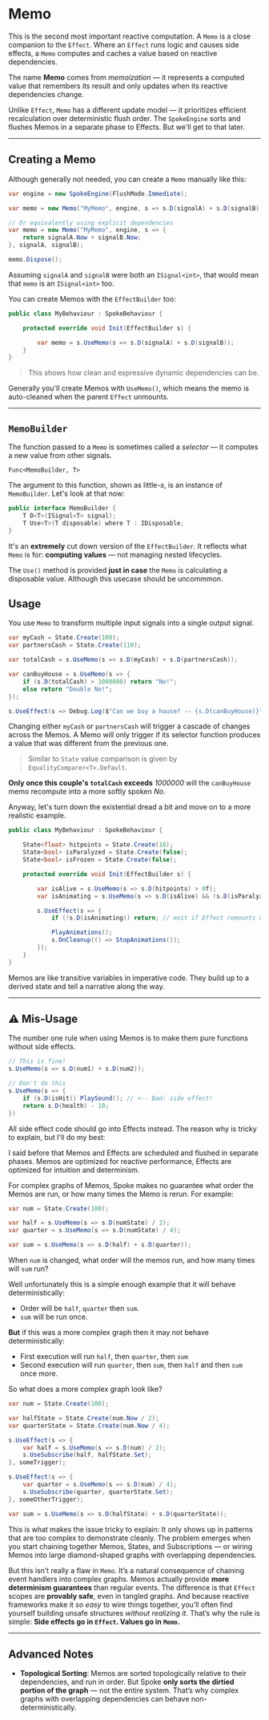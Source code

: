 # Memo

This is the second most important reactive computation. A `Memo` is a close companion to the `Effect`. Where an `Effect` runs logic and causes side effects, a `Memo` computes and caches a value based on reactive dependencies.

The name **Memo** comes from _memoization_ — it represents a computed value that remembers its result and only updates when its reactive dependencies change.

Unlike `Effect`, `Memo` has a different update model — it prioritizes efficient recalculation over deterministic flush order. The `SpokeEngine` sorts and flushes Memos in a separate phase to Effects. But we'll get to that later.

---

## Creating a Memo

Although generally not needed, you can create a `Memo` manually like this:

```csharp
var engine = new SpokeEngine(FlushMode.Immediate);

var memo = new Memo("MyMemo", engine, s => s.D(signalA) + s.D(signalB));

// Or equivalently using explicit dependencies
var memo = new Memo("MyMemo", engine, s => {
    return signalA.Now + signalB.Now;
}, signalA, signalB);

memo.Dispose();
```

Assuming `signalA` and `signalB` were both an `ISignal<int>`, that would mean that `memo` is an `ISignal<int>` too.

You can create Memos with the `EffectBuilder` too:

```csharp
public class MyBehaviour : SpokeBehaviour {

    protected override void Init(EffectBuilder s) {

        var memo = s.UseMemo(s => s.D(signalA) + s.D(signalB));
    }
}
```

> This shows how clean and expressive dynamic dependencies can be.

Generally you'll create Memos with `UseMemo()`, which means the memo is auto-cleaned when the parent `Effect` unmounts.

---

## `MemoBuilder`

The function passed to a `Memo` is sometimes called a _selector_ — it computes a new value from other signals.

`Func<MemoBuilder, T>`

The argument to this function, shown as little-_s_, is an instance of `MemoBuilder`. Let's look at that now:

```csharp
public interface MemoBuilder {
    T D<T>(ISignal<T> signal);
    T Use<T>(T disposable) where T : IDisposable;
}
```

It's an **extremely** cut down version of the `EffectBuilder`. It reflects what `Memo` is for: **computing values** — not managing nested lifecycles.

The `Use()` method is provided **just in case** the `Memo` is calculating a disposable value. Although this usecase should be uncommmon.

## Usage

You use `Memo` to transform multiple input signals into a single output signal.

```csharp
var myCash = State.Create(100);
var partnersCash = State.Create(110);

var totalCash = s.UseMemo(s => s.D(myCash) + s.D(partnersCash));

var canBuyHouse = s.UseMemo(s => {
    if (s.D(totalCash) > 1000000) return "No!";
    else return "Double No!";
});

s.UseEffect(s => Debug.Log($"Can we buy a house? -- {s.D(canBuyHouse)}"));
```

Changing either `myCash` or `partnersCash` will trigger a cascade of changes across the Memos. A Memo will only trigger if its selector function produces a value that was different from the previous one.

> Similar to `State` value comparison is given by `EqualityComparer<T>.Default`.

**Only once this couple's `totalCash` exceeds** _1000000_ will the `canBuyHouse` memo recompute into a more softly spoken _No_.

Anyway, let's turn down the existential dread a bit and move on to a more realistic example.

```csharp
public class MyBehaviour : SpokeBehaviour {

    State<float> hitpoints = State.Create(10);
    State<bool> isParalyzed = State.Create(false);
    State<bool> isFrozen = State.Create(false);

    protected override void Init(EffectBuilder s) {

        var isAlive = s.UseMemo(s => s.D(hitpoints) > 0f);
        var isAnimating = s.UseMemo(s => s.D(isAlive) && !s.D(isParalyzed) && !s.D(isFrozen));

        s.UseEffect(s => {
            if (!s.D(isAnimating)) return; // exit if Effect remounts with isAnimating.Now=false

            PlayAnimations();
            s.OnCleanup(() => StopAnimations());
        });
    }
}
```

Memos are like transitive variables in imperative code. They build up to a derived state and tell a narrative along the way.

---

## ⚠️ Mis-Usage

The number one rule when using Memos is to make them pure functions without side effects.

```csharp
// This is fine!
s.UseMemo(s => s.D(num1) + s.D(num2));

// Don't do this
s.UseMemo(s => {
    if (s.D(isHit)) PlaySound(); // <-- Bad: side effect!
    return s.D(health) - 10;
})
```

All side effect code should go into Effects instead. The reason why is tricky to explain, but I'll do my best:

I said before that Memos and Effects are scheduled and flushed in separate phases. Memos are optimized for reactive performance, Effects are optimized for intuition and determinism.

For complex graphs of Memos, Spoke makes no guarantee what order the Memos are run, or how many times the Memo is rerun. For example:

```csharp
var num = State.Create(100);

var half = s.UseMemo(s => s.D(numState) / 2);
var quarter = s.UseMemo(s => s.D(numState) / 4);

var sum = s.UseMemo(s => s.D(half) + s.D(quarter));
```

When `num` is changed, what order will the memos run, and how many times will `sum` run?

Well unfortunately this is a simple enough example that it will behave deterministically:

- Order will be `half`, `quarter` then `sum`.
- `sum` will be run once.

**But** if this was a more complex graph then it may not behave deterministically:

- First execution will run `half`, then `quarter`, then `sum`
- Second execution will run `quarter`, then `sum`, then `half` and then `sum` once more.

So what does a more complex graph look like?

```csharp
var num = State.Create(100);

var halfState = State.Create(num.Now / 2);
var quarterState = State.Create(num.Now / 4);

s.UseEffect(s => {
    var half = s.UseMemo(s => s.D(num) / 2);
    s.UseSubscribe(half, halfState.Set);
}, someTrigger);

s.UseEffect(s => {
    var quarter = s.UseMemo(s => s.D(num) / 4);
    s.UseSubscribe(quarter, quarterState.Set);
}, someOtherTrigger);

var sum = s.UseMemo(s => s.D(halfState) + s.D(quarterState));
```

This is what makes the issue tricky to explain:
It only shows up in patterns that are too complex to demonstrate cleanly.
The problem emerges when you start chaining together Memos, States, and Subscriptions — or wiring Memos into large diamond-shaped graphs with overlapping dependencies.

But this isn’t really a flaw in `Memo`.
It’s a natural consequence of chaining event handlers into complex graphs.
Memos actually provide **more determinism guarantees** than regular events.
The difference is that `Effect` scopes are **provably safe**, even in tangled graphs.
And because reactive frameworks make it _so easy_ to wire things together, you’ll often find yourself building unsafe structures _without realizing it_.
That’s why the rule is simple:
**Side effects go in `Effect`. Values go in `Memo`.**

---

## Advanced Notes

- **Topological Sorting**: Memos are sorted topologically relative to their dependencies, and run in order. But Spoke **only sorts the dirtied portion of the graph** — not the entire system. That’s why complex graphs with overlapping dependencies can behave non-deterministically.
